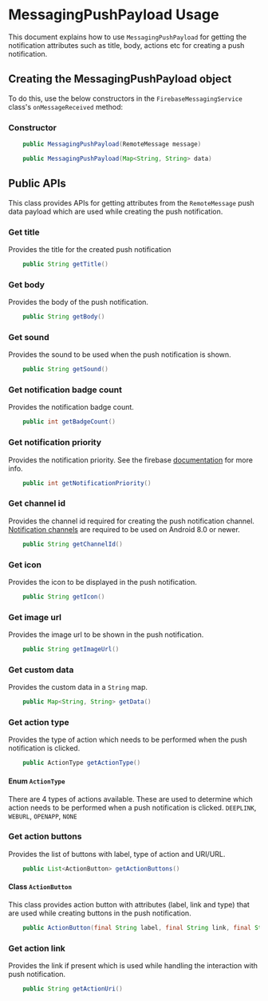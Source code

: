 #  MessagingPushPayload Usage
This document explains how to use `MessagingPushPayload` for getting the notification attributes such as title, body, actions etc for creating a push notification.

## Creating the MessagingPushPayload object
To do this, use the below constructors in the `FirebaseMessagingService` class's `onMessageReceived` method:

### Constructor

```java
    public MessagingPushPayload(RemoteMessage message)
```

```java
    public MessagingPushPayload(Map<String, String> data)
```

## Public APIs
This class provides APIs for getting attributes from the `RemoteMessage`  push data payload which are used while creating the push notification.

### Get title
Provides the title for the created push notification
```java
    public String getTitle()
```

### Get body
Provides the body of the push notification.
```java
    public String getBody()
```

### Get sound
Provides the sound to be used when the push notification is shown.
```java
    public String getSound()
```

### Get notification badge count
Provides the notification badge count.
```java
    public int getBadgeCount()
```

### Get notification priority
Provides the notification priority. See the firebase [documentation](https://firebase.google.com/docs/reference/fcm/rest/v1/projects.messages#notificationpriority) for more info.
```java
    public int getNotificationPriority()
```

### Get channel id
Provides the channel id required for creating the push notification channel. [Notification channels](https://developer.android.com/training/notify-user/channels) are required to be used on Android 8.0 or newer.
```java
    public String getChannelId()
```

### Get icon
Provides the icon to be displayed in the push notification.
```java
    public String getIcon()
```

### Get image url
Provides the image url to be shown in the push notification.
```java
    public String getImageUrl()
```

### Get custom data 
Provides the custom data in a `String` map.
```java
    public Map<String, String> getData()
```

### Get action type
Provides the type of action which needs to be performed when the push notification is clicked.
```java
    public ActionType getActionType()
```
#### Enum `ActionType`
There are 4 types of actions available. These are used to determine which action needs to be performed when a push notification is clicked.
`DEEPLINK`, `WEBURL`, `OPENAPP`, `NONE`

### Get action buttons
Provides the list of buttons with label, type of action and URI/URL.
```java
    public List<ActionButton> getActionButtons()
```
#### Class `ActionButton`
This class provides action button with attributes (label, link and type) that are used while creating buttons in the push notification.
```java
    public ActionButton(final String label, final String link, final String type)
```

### Get action link
Provides the link if present which is used while handling the interaction with push notification.  
```java
    public String getActionUri()
```